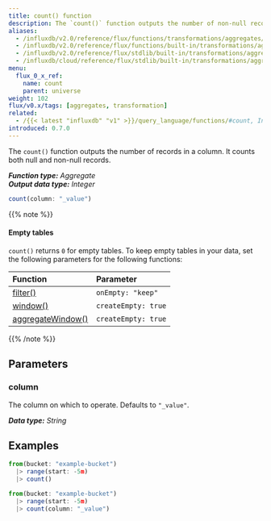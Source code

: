 ```yaml
---
title: count() function
description: The `count()` function outputs the number of non-null records in a column.
aliases:
  - /influxdb/v2.0/reference/flux/functions/transformations/aggregates/count
  - /influxdb/v2.0/reference/flux/functions/built-in/transformations/aggregates/count/
  - /influxdb/v2.0/reference/flux/stdlib/built-in/transformations/aggregates/count/
  - /influxdb/cloud/reference/flux/stdlib/built-in/transformations/aggregates/count/
menu:
  flux_0_x_ref:
    name: count
    parent: universe
weight: 102
flux/v0.x/tags: [aggregates, transformation]
related:
  - /{{< latest "influxdb" "v1" >}}/query_language/functions/#count, InfluxQL – COUNT()
introduced: 0.7.0
---
```


The `count()` function outputs the number of records in a column.
It counts both null and non-null records.

_**Function type:** Aggregate_  
_**Output data type:** Integer_

```js
count(column: "_value")
```

{{% note %}}
#### Empty tables
`count()` returns `0` for empty tables.
To keep empty tables in your data, set the following parameters for the following functions:

| Function                                                                                              | Parameter           |
|:--------                                                                                              |:---------           |
| [filter()](/flux/v0.x/stdlib/universe/filter/)                              | `onEmpty: "keep"`   |
| [window()](/flux/v0.x/stdlib/universe/window/)                              | `createEmpty: true` |
| [aggregateWindow()](/flux/v0.x/stdlib/universe/aggregatewindow/) | `createEmpty: true` |
{{% /note %}}

## Parameters

### column
The column on which to operate.
Defaults to `"_value"`.

_**Data type:** String_

## Examples
```js
from(bucket: "example-bucket")
  |> range(start: -5m)
  |> count()
```

```js
from(bucket: "example-bucket")
  |> range(start: -5m)
  |> count(column: "_value")
```
